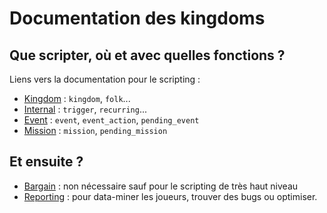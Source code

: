  Documentation des kingdoms
===========================

## Que scripter, où et avec quelles fonctions ?
Liens vers la documentation pour le scripting :
* [Kingdom](kingdom.md) : `kingdom`, `folk`...
* [Internal](internal.md) : `trigger`, `recurring`...
* [Event](event.md) : `event`, `event_action`, `pending_event`
* [Mission](mission.md) : `mission`, `pending_mission`

## Et ensuite ?
* [Bargain](bargain.md) : non nécessaire sauf pour le scripting de très haut niveau
* [Reporting](reporting.md) : pour data-miner les joueurs, trouver des bugs ou optimiser.
